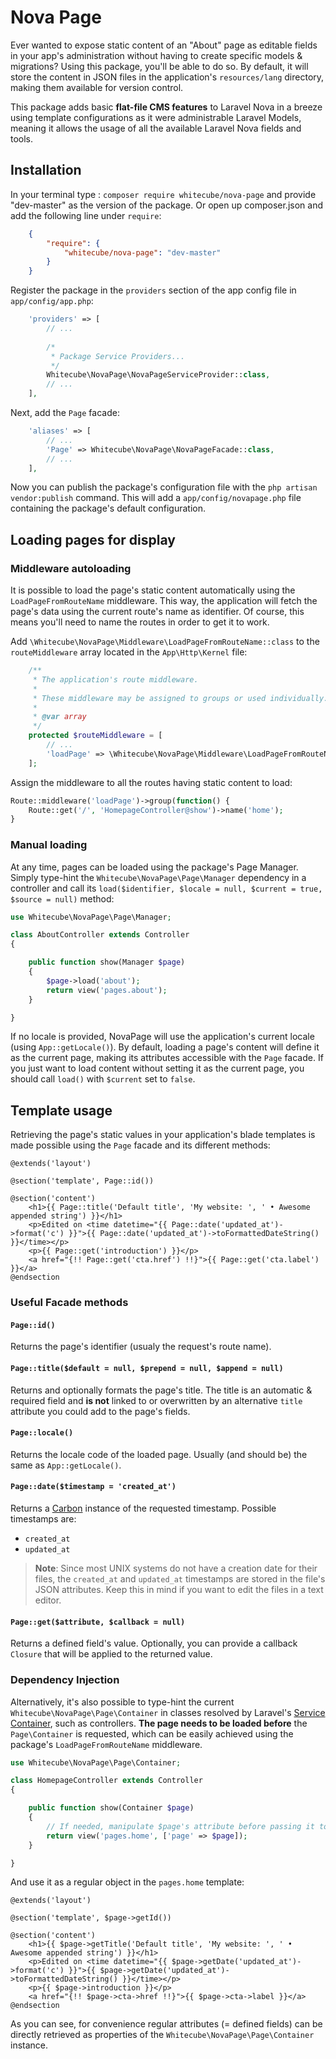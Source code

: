 # Nova Page

Ever wanted to expose static content of an "About" page as editable fields in your app's administration without having to create specific models & migrations? Using this package, you'll be able to do so. By default, it will store the content in JSON files in the application's `resources/lang` directory, making them available for version control.

This package adds basic **flat-file CMS features** to Laravel Nova in a breeze using template configurations as it were administrable Laravel Models, meaning it allows the usage of all the available Laravel Nova fields and tools.

## Installation

In your terminal type : `composer require whitecube/nova-page` and provide "dev-master" as the version of the package. Or open up composer.json and add the following line under `require`:

```json
    {
        "require": {
            "whitecube/nova-page": "dev-master"
        }
    }
```

Register the package in the `providers` section of the app config file in `app/config/app.php`:

```php
    'providers' => [
        // ...
        
        /*
         * Package Service Providers...
         */
        Whitecube\NovaPage\NovaPageServiceProvider::class,
        // ...
    ],
```

Next, add the `Page` facade:

```php
    'aliases' => [
        // ...
        'Page' => Whitecube\NovaPage\NovaPageFacade::class,
        // ...
    ],
```

Now you can publish the package's configuration file with the `php artisan vendor:publish` command. This will add a `app/config/novapage.php` file containing the package's default configuration.

## Loading pages for display

### Middleware autoloading

It is possible to load the page's static content automatically using the `LoadPageFromRouteName` middleware. This way, the application will fetch the page's data using the current route's name as identifier. Of course, this means you'll need to name the routes in order to get it to work.

Add `\Whitecube\NovaPage\Middleware\LoadPageFromRouteName::class` to the `routeMiddleware` array located in the `App\Http\Kernel` file:

```php
    /**
     * The application's route middleware.
     *
     * These middleware may be assigned to groups or used individually.
     *
     * @var array
     */
    protected $routeMiddleware = [
        // ...
        'loadPage' => \Whitecube\NovaPage\Middleware\LoadPageFromRouteName::class,
    ];
```

Assign the middleware to all the routes having static content to load:

```php
Route::middleware('loadPage')->group(function() {
    Route::get('/', 'HomepageController@show')->name('home');
}
```

### Manual loading

At any time, pages can be loaded using the package's Page Manager. Simply type-hint the `Whitecube\NovaPage\Page\Manager` dependency in a controller and call its `load($identifier, $locale = null, $current = true, $source = null)` method:

```php
use Whitecube\NovaPage\Page\Manager;

class AboutController extends Controller
{

    public function show(Manager $page)
    {
        $page->load('about');
        return view('pages.about');
    }

}
```

If no locale is provided, NovaPage will use the application's current locale (using `App::getLocale()`). By default, loading a page's content will define it as the current page, making its attributes accessible with the `Page` facade. If you just want to load content without setting it as the current page, you should call `load()` with `$current` set to `false`.

## Template usage

Retrieving the page's static values in your application's blade templates is made possible using the `Page` facade and its different methods:

```blade
@extends('layout')

@section('template', Page::id())

@section('content')
    <h1>{{ Page::title('Default title', 'My website: ', ' • Awesome appended string') }}</h1>
    <p>Edited on <time datetime="{{ Page::date('updated_at')->format('c') }}">{{ Page::date('updated_at')->toFormattedDateString() }}</time></p>
    <p>{{ Page::get('introduction') }}</p>
    <a href="{!! Page::get('cta.href') !!}">{{ Page::get('cta.label') }}</a>
@endsection
```

### Useful Facade methods

#### `Page::id()`

Returns the page's identifier (usualy the request's route name).

#### `Page::title($default = null, $prepend = null, $append = null)`

Returns and optionally formats the page's title. The title is an automatic & required field and **is not** linked to or overwritten by an alternative `title` attribute you could add to the page's fields.

#### `Page::locale()`

Returns the locale code of the loaded page. Usually (and should be) the same as `App::getLocale()`.

#### `Page::date($timestamp = 'created_at')`

Returns a [Carbon](https://carbon.nesbot.com/) instance of the requested timestamp. Possible timestamps are:

- `created_at`
- `updated_at`

> **Note**: Since most UNIX systems do not have a creation date for their files, the `created_at` and `updated_at` timestamps are stored in the file's JSON attributes. Keep this in mind if you want to edit the files in a text editor.

#### `Page::get($attribute, $callback = null)`

Returns a defined field's value. Optionally, you can provide a callback `Closure` that will be applied to the returned value. 

### Dependency Injection

Alternatively, it's also possible to type-hint the current `Whitecube\NovaPage\Page\Container` in classes resolved by Laravel's [Service Container](https://laravel.com/docs/container), such as controllers. **The page needs to be loaded before** the `Page\Container` is requested, which can be easily achieved using the package's `LoadPageFromRouteName` middleware.

```php
use Whitecube\NovaPage\Page\Container;

class HomepageController extends Controller
{

    public function show(Container $page)
    {
        // If needed, manipulate $page's attribute before passing it to the view.
        return view('pages.home', ['page' => $page]);
    }

}
```

And use it as a regular object in the `pages.home` template:

```blade
@extends('layout')

@section('template', $page->getId())

@section('content')
    <h1>{{ $page->getTitle('Default title', 'My website: ', ' • Awesome appended string') }}</h1>
    <p>Edited on <time datetime="{{ $page->getDate('updated_at')->format('c') }}">{{ $page->getDate('updated_at')->toFormattedDateString() }}</time></p>
    <p>{{ $page->introduction }}</p>
    <a href="{!! $page->cta->href !!}">{{ $page->cta->label }}</a>
@endsection
```

As you can see, for convenience regular attributes (= defined fields) can be directly retrieved as properties of the `Whitecube\NovaPage\Page\Container` instance.